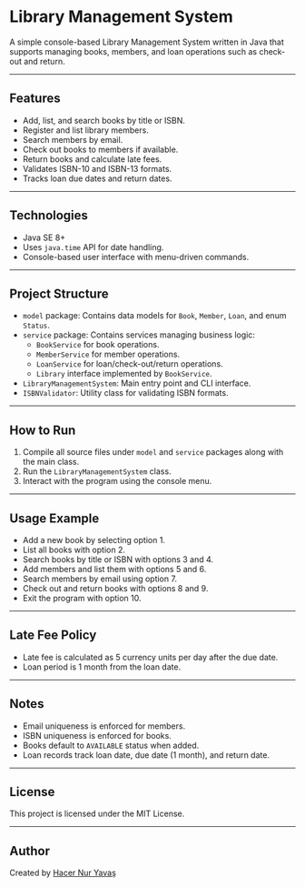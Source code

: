 # Library Management System

A simple console-based Library Management System written in Java that supports managing books, members, and loan operations such as check-out and return.

---

## Features

- Add, list, and search books by title or ISBN.
- Register and list library members.
- Search members by email.
- Check out books to members if available.
- Return books and calculate late fees.
- Validates ISBN-10 and ISBN-13 formats.
- Tracks loan due dates and return dates.

---

## Technologies

- Java SE 8+
- Uses `java.time` API for date handling.
- Console-based user interface with menu-driven commands.

---

## Project Structure

- `model` package: Contains data models for `Book`, `Member`, `Loan`, and enum `Status`.
- `service` package: Contains services managing business logic:
    - `BookService` for book operations.
    - `MemberService` for member operations.
    - `LoanService` for loan/check-out/return operations.
    - `Library` interface implemented by `BookService`.
- `LibraryManagementSystem`: Main entry point and CLI interface.
- `ISBNValidator`: Utility class for validating ISBN formats.

---

## How to Run

1. Compile all source files under `model` and `service` packages along with the main class.
2. Run the `LibraryManagementSystem` class.
3. Interact with the program using the console menu.

---

## Usage Example

- Add a new book by selecting option 1.
- List all books with option 2.
- Search books by title or ISBN with options 3 and 4.
- Add members and list them with options 5 and 6.
- Search members by email using option 7.
- Check out and return books with options 8 and 9.
- Exit the program with option 10.

---

## Late Fee Policy

- Late fee is calculated as 5 currency units per day after the due date.
- Loan period is 1 month from the loan date.

---

## Notes

- Email uniqueness is enforced for members.
- ISBN uniqueness is enforced for books.
- Books default to `AVAILABLE` status when added.
- Loan records track loan date, due date (1 month), and return date.

---

## License

This project is licensed under the MIT License.

---

## Author

Created by [Hacer Nur Yavaş](https://github.com/haceryavas)



